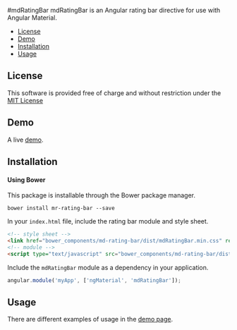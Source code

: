 #mdRatingBar
mdRatingBar is an Angular rating bar directive for use with Angular Material.

* [License](#license)
* [Demo](#demo)
* [Installation](#installation)
* [Usage](#usage)

## License

This software is provided free of charge and without restriction under the [MIT License](LICENSE.md)

## Demo

A live [demo](http://franciscofornell.github.io/md-rating-bar/).

## Installation

#### Using Bower

This package is installable through the Bower package manager.

```
bower install mr-rating-bar --save
```

In your `index.html` file, include the rating bar module and style sheet.

```html
<!-- style sheet -->
<link href="bower_components/md-rating-bar/dist/mdRatingBar.min.css" rel="stylesheet" type="text/css"/>
<!-- module -->
<script type="text/javascript" src="bower_components/md-rating-bar/dist/mdRatingBar.min.js"></script>
```

Include the `mdRatingBar` module as a dependency in your application.

```javascript
angular.module('myApp', ['ngMaterial', 'mdRatingBar']);
```

## Usage

There are different examples of usage in the [demo page](http://franciscofornell.github.io/md-rating-bar/).